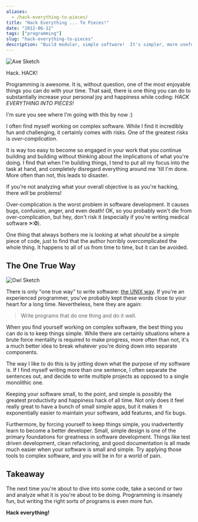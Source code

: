 ```yaml
---
aliases:
  - /hack-everything-to-pieces/
title: "Hack Everything ... To Pieces!"
date: "2012-06-12"
tags: ["programming"]
slug: "hack-everything-to-pieces"
description: "Build modular, simple software!  It's simpler, more useful, and more fun!"
---
```



![Axe Sketch][]


Hack.  HACK!

Programming is awesome.  It is, without question, one of the most enjoyable
things you can do with your time.  That said, there is one thing you can do to
substantially increase your personal joy and happiness while coding: *HACK
EVERYTHING INTO PIECES!*

I'm sure you see where I'm going with this by now :)

I often find myself working on complex software.  While I find it incredibly
fun and challenging, it certainly comes with risks.  One of the greatest risks
is *over-complication*.

It is way too easy to become so engaged in your work that you continue building
and building without thinking about the implications of what you're doing.  I
find that when I'm building things, I tend to put all my focus into the task at
hand, and completely disregard everything around me 'till I'm done.  More often
than not, this leads to disaster.

If you're not analyzing what your overall objective is as you're hacking, there
*will* be problems!

Over-complication is the worst problem in software development.  It causes
bugs, confusion, anger, and even death!  OK, so you probably won't die from
over-complication, but hey, don't risk it (especially if you're writing medical
software **>:0**).

One thing that always bothers me is looking at what *should* be a simple piece
of code, just to find that the author horribly overcomplicated the whole thing.
It happens to all of us from time to time, but it can be avoided.


## The One True Way

![Owl Sketch][]

There is only "one true way" to write software: [the UNIX way][].  If you're an
experienced programmer, you've probably kept these words close to your heart
for a long time.  Nevertheless, here they are again:

> Write programs that do one thing and do it well.

When you find yourself working on complex software, the best thing you can do
is to keep things simple.  While there are certainly situations where a brute
force mentality is required to make progress, more often than not, it's a much
better idea to break whatever you're doing down into separate components.

The way I like to do this is by jotting down what the purpose of my software
is.  If I find myself writing more than one sentence, I often separate the
sentences out, and decide to write multiple projects as opposed to a single
monolithic one.

Keeping your software small, to the point, and simple is possibly the greatest
productivity and happiness hack of all time.  Not only does it feel really
great to have a bunch of small simple apps, but it makes it exponentially
easier to maintain your software, add features, and fix bugs.

Furthermore, by forcing yourself to keep things simple, you inadvertently
learn to become a better developer.  Small, simple design is one of the primary
foundations for greatness in software development.  Things like test driven
development, clean refactoring, and good documentation is all made much easier
when your software is small and simple.  Try applying those tools to complex
software, and you will be in for a world of pain.


## Takeaway

The next time you're about to dive into some code, take a second or two and
analyze what it is you're about to be doing.  Programming is insanely fun, but
writing the right sorts of programs is even more fun.

**Hack everything!**


  [Axe Sketch]: /static/blog/images/2012/axe-sketch.png "Axe Sketch"
  [Owl Sketch]: /static/blog/images/2012/owl-sketch.png "Owl Sketch"
  [the UNIX way]: http://en.wikipedia.org/wiki/Unix_philosophy "UNIX Philosophy"
